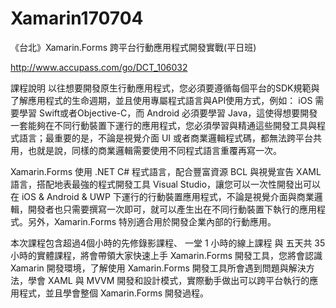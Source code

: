 # Xamarin170704
《台北》Xamarin.Forms 跨平台行動應用程式開發實戰(平日班) 

http://www.accupass.com/go/DCT_106032

 課程說明
以往想要開發原生行動應用程式，您必須要遵循每個平台的SDK規範與了解應用程式的生命週期，並且使用專屬程式語言與API使用方式，例如： iOS 需要學習 Swift或者Objective-C，而 Android 必須要學習 Java，這使得想要開發一套能夠在不同行動裝置下運行的應用程式，您必須學習與精通這些開發工具與程式語言；最重要的是，不論是視覺介面 UI 或者商業邏輯程式碼，都無法跨平台共用，也就是說，同樣的商業邏輯需要使用不同程式語言重覆再寫一次。  

Xamarin.Forms 使用 .NET C# 程式語言，配合豐富資源 BCL 與視覺宣告 XAML語言，搭配地表最強的程式開發工具 Visual Studio，讓您可以一次性開發出可以在 iOS & Android & UWP 下運行的行動裝置應用程式，不論是視覺介面與商業邏輯，開發者也只需要撰寫一次即可，就可以產生出在不同行動裝置下執行的應用程式。另外，Xamarin.Forms 特別適合用於開發企業內部的行動應用。  

本次課程包含超過4個小時的先修錄影課程、 一堂 1 小時的線上課程 與 五天共 35 小時的實體課程，將會帶領大家快速上手 Xamarin.Forms 開發工具，您將會認識 Xamarin 開發環境，了解使用 Xamarin.Forms 開發工具所會遇到問題與解決方法，學會 XAML 與 MVVM 開發和設計模式，實際動手做出可以跨平台執行的應用程式，並且學會整個 Xamarin.Forms 開發過程。


